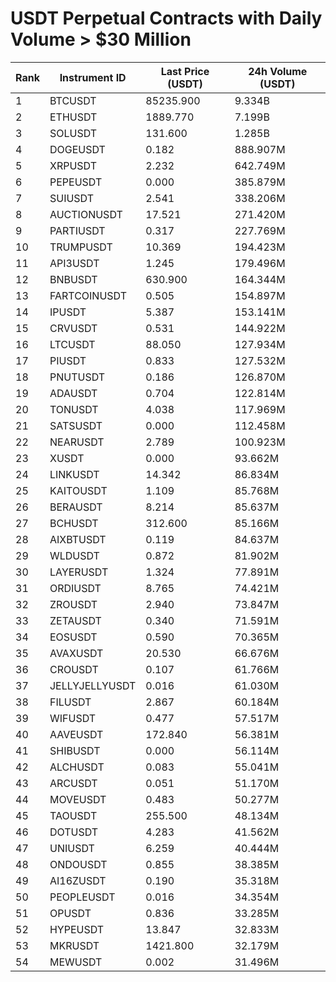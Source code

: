 # USDT Perpetual Contracts with Daily Volume > $30 Million

| Rank | Instrument ID | Last Price (USDT) | 24h Volume (USDT) |
|------|---------------|-------------------|-------------------|
| 1 | BTCUSDT | 85235.900 | 9.334B |
| 2 | ETHUSDT | 1889.770 | 7.199B |
| 3 | SOLUSDT | 131.600 | 1.285B |
| 4 | DOGEUSDT | 0.182 | 888.907M |
| 5 | XRPUSDT | 2.232 | 642.749M |
| 6 | PEPEUSDT | 0.000 | 385.879M |
| 7 | SUIUSDT | 2.541 | 338.206M |
| 8 | AUCTIONUSDT | 17.521 | 271.420M |
| 9 | PARTIUSDT | 0.317 | 227.769M |
| 10 | TRUMPUSDT | 10.369 | 194.423M |
| 11 | API3USDT | 1.245 | 179.496M |
| 12 | BNBUSDT | 630.900 | 164.344M |
| 13 | FARTCOINUSDT | 0.505 | 154.897M |
| 14 | IPUSDT | 5.387 | 153.141M |
| 15 | CRVUSDT | 0.531 | 144.922M |
| 16 | LTCUSDT | 88.050 | 127.934M |
| 17 | PIUSDT | 0.833 | 127.532M |
| 18 | PNUTUSDT | 0.186 | 126.870M |
| 19 | ADAUSDT | 0.704 | 122.814M |
| 20 | TONUSDT | 4.038 | 117.969M |
| 21 | SATSUSDT | 0.000 | 112.458M |
| 22 | NEARUSDT | 2.789 | 100.923M |
| 23 | XUSDT | 0.000 | 93.662M |
| 24 | LINKUSDT | 14.342 | 86.834M |
| 25 | KAITOUSDT | 1.109 | 85.768M |
| 26 | BERAUSDT | 8.214 | 85.637M |
| 27 | BCHUSDT | 312.600 | 85.166M |
| 28 | AIXBTUSDT | 0.119 | 84.637M |
| 29 | WLDUSDT | 0.872 | 81.902M |
| 30 | LAYERUSDT | 1.324 | 77.891M |
| 31 | ORDIUSDT | 8.765 | 74.421M |
| 32 | ZROUSDT | 2.940 | 73.847M |
| 33 | ZETAUSDT | 0.340 | 71.591M |
| 34 | EOSUSDT | 0.590 | 70.365M |
| 35 | AVAXUSDT | 20.530 | 66.676M |
| 36 | CROUSDT | 0.107 | 61.766M |
| 37 | JELLYJELLYUSDT | 0.016 | 61.030M |
| 38 | FILUSDT | 2.867 | 60.184M |
| 39 | WIFUSDT | 0.477 | 57.517M |
| 40 | AAVEUSDT | 172.840 | 56.381M |
| 41 | SHIBUSDT | 0.000 | 56.114M |
| 42 | ALCHUSDT | 0.083 | 55.041M |
| 43 | ARCUSDT | 0.051 | 51.170M |
| 44 | MOVEUSDT | 0.483 | 50.277M |
| 45 | TAOUSDT | 255.500 | 48.134M |
| 46 | DOTUSDT | 4.283 | 41.562M |
| 47 | UNIUSDT | 6.259 | 40.444M |
| 48 | ONDOUSDT | 0.855 | 38.385M |
| 49 | AI16ZUSDT | 0.190 | 35.318M |
| 50 | PEOPLEUSDT | 0.016 | 34.354M |
| 51 | OPUSDT | 0.836 | 33.285M |
| 52 | HYPEUSDT | 13.847 | 32.833M |
| 53 | MKRUSDT | 1421.800 | 32.179M |
| 54 | MEWUSDT | 0.002 | 31.496M |
